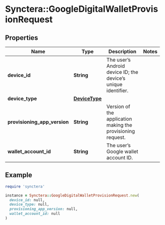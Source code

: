 # Synctera::GoogleDigitalWalletProvisionRequest

## Properties

| Name | Type | Description | Notes |
| ---- | ---- | ----------- | ----- |
| **device_id** | **String** | The user’s Android device ID; the device’s unique identifier. |  |
| **device_type** | [**DeviceType**](DeviceType.md) |  |  |
| **provisioning_app_version** | **String** | Version of the application making the provisioning request. |  |
| **wallet_account_id** | **String** | The user’s Google wallet account ID. |  |

## Example

```ruby
require 'synctera'

instance = Synctera::GoogleDigitalWalletProvisionRequest.new(
  device_id: null,
  device_type: null,
  provisioning_app_version: null,
  wallet_account_id: null
)
```

